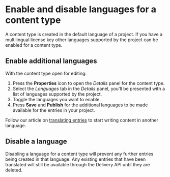 # Enable and disable languages for a content type
A content type is created in the default language of a project. If you have a multilingual license key other languages supported by the project can be enabled for a content type.

## Enable additional languages

With the content type open for editing:

1. Press the **Properties** icon to open the *Details* panel for the content type.
2. Select the *Languages* tab in the *Details* panel, you'll be presented with a list of languages supported by the project.
3. Toggle the languages you want to enable.
4. Press **Save** and **Publish** for the additional languages to be made available for the entries in your project.

Follow our article on [translating entries](/entries/translate-an-entry.md) to start writing content in another language.

## Disable a language
Disabling a language for a content type will prevent any further entries being created in that language. Any existing entries that have been translated will still be available through the Delivery API until they are deleted.





